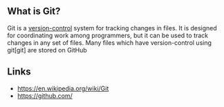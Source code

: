 ## What is Git?
Git is a [version-control][version_control] system for tracking changes in files. It is designed for coordinating work among programmers, but it can be used to track changes in any set of files. Many files which have version-control using git[git] are stored on GitHub

## Links
- https://en.wikipedia.org/wiki/Git
- https://github.com/

<!-- Embedded links -->
[version_control]: https://github.com/nchristie/tech_notes/blob/master/v/version_control.md
